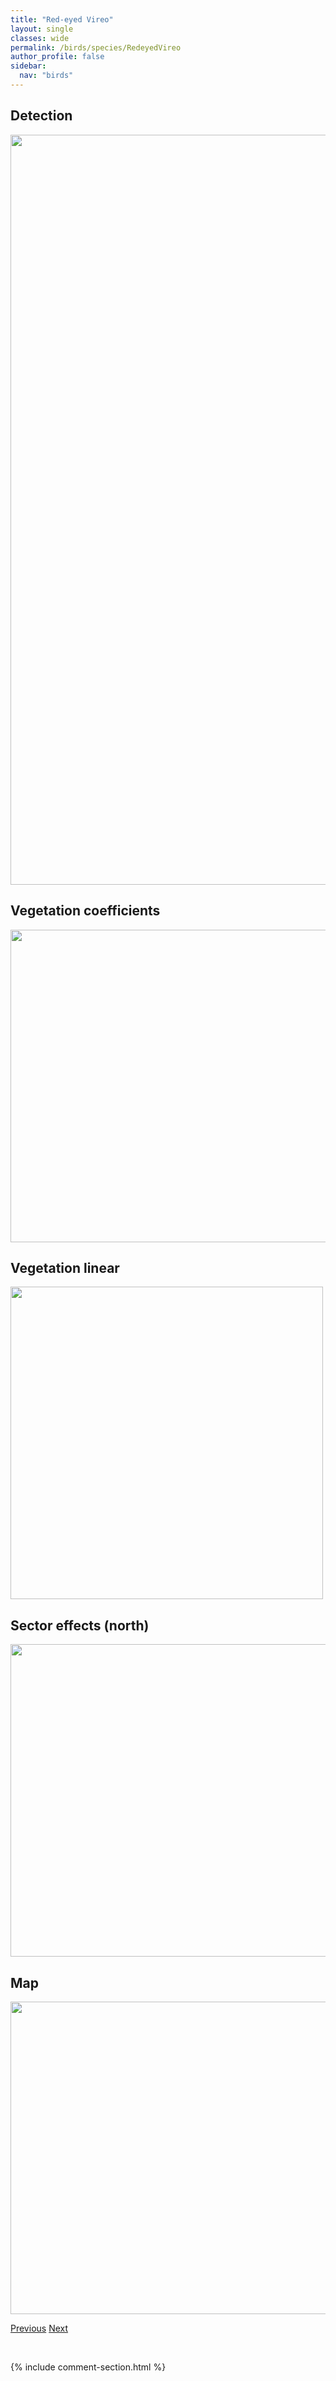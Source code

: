 ```yaml
---
title: "Red-eyed Vireo"
layout: single
classes: wide
permalink: /birds/species/RedeyedVireo
author_profile: false
sidebar:
  nav: "birds"
---
```


<h2>Detection</h2>

<a href="https://drive.google.com/uc?export=view&id=1Zs6rqEaN4fDg4ladYE5Iu6D5I8l2zcVm">
<img src="https://drive.google.com/uc?export=view&id=1Zs6rqEaN4fDg4ladYE5Iu6D5I8l2zcVm" height = "1200" width = "800">
</a>

<h2>Vegetation coefficients</h2>

<a href="https://drive.google.com/uc?export=view&id=1cqM8HqkudyMZ4HYdaTdCVuJMLuvn7jDV">
<img src="https://drive.google.com/uc?export=view&id=1cqM8HqkudyMZ4HYdaTdCVuJMLuvn7jDV" height = "500" width = "1000">
</a>

<h2>Vegetation linear</h2>

<a href="https://drive.google.com/uc?export=view&id=1GlNolN2b3qzjy29LF_4Kq6crq5JNU5Yc">
<img src="https://drive.google.com/uc?export=view&id=1GlNolN2b3qzjy29LF_4Kq6crq5JNU5Yc" height = "500" width = "500">
</a>

<h2>Sector effects (north)</h2>

<a href="https://drive.google.com/uc?export=view&id=1ffRHnQJO709sgkq9LZfoyWzyG90iH0vV">
<img src="https://drive.google.com/uc?export=view&id=1ffRHnQJO709sgkq9LZfoyWzyG90iH0vV" height = "500" width = "1000">
</a>

<h2>Map</h2>

<a href="https://drive.google.com/uc?export=view&id=1xFvOGtxgcsiZT8jGSGs-GAwRGTPv8Boq">
<img src="https://drive.google.com/uc?export=view&id=1xFvOGtxgcsiZT8jGSGs-GAwRGTPv8Boq" height = "500" width = "1500">
</a>

<a href="/birds/species/Redhead/" class="pagination--pager" title="Redhead">Previous</a> <a href="/birds/species/RingneckedDuck/" class="pagination--pager" title="Ring-necked Duck">Next</a>

<p>&nbsp;</p>

{% include comment-section.html %}
